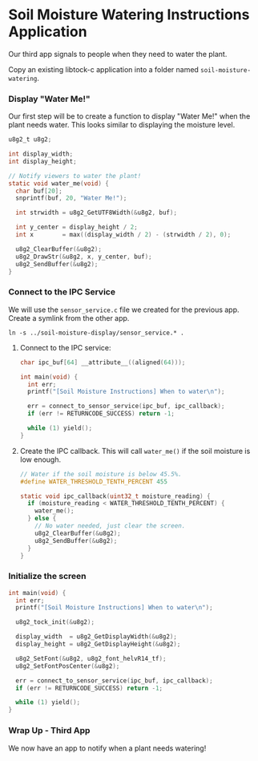 # Soil Moisture Watering Instructions Application

Our third app signals to people when they need to water the plant.

Copy an existing libtock-c application into a folder named
`soil-moisture-watering`.

### Display "Water Me!"

Our first step will be to create a function to display "Water Me!" when the
plant needs water. This looks similar to displaying the moisture level.

```c
u8g2_t u8g2;

int display_width;
int display_height;

// Notify viewers to water the plant!
static void water_me(void) {
  char buf[20];
  snprintf(buf, 20, "Water Me!");

  int strwidth = u8g2_GetUTF8Width(&u8g2, buf);

  int y_center = display_height / 2;
  int x        = max((display_width / 2) - (strwidth / 2), 0);

  u8g2_ClearBuffer(&u8g2);
  u8g2_DrawStr(&u8g2, x, y_center, buf);
  u8g2_SendBuffer(&u8g2);
}
```

### Connect to the IPC Service

We will use the `sensor_service.c` file we created for the previous app. Create
a symlink from the other app.

```
ln -s ../soil-moisture-display/sensor_service.* .
```

1.  Connect to the IPC service:

    ```c
    char ipc_buf[64] __attribute__((aligned(64)));

    int main(void) {
      int err;
      printf("[Soil Moisture Instructions] When to water\n");

      err = connect_to_sensor_service(ipc_buf, ipc_callback);
      if (err != RETURNCODE_SUCCESS) return -1;

      while (1) yield();
    }
    ```

2.  Create the IPC callback. This will call `water_me()` if the soil moisture is
    low enough.

    ```c
    // Water if the soil moisture is below 45.5%.
    #define WATER_THRESHOLD_TENTH_PERCENT 455

    static void ipc_callback(uint32_t moisture_reading) {
      if (moisture_reading < WATER_THRESHOLD_TENTH_PERCENT) {
        water_me();
      } else {
        // No water needed, just clear the screen.
        u8g2_ClearBuffer(&u8g2);
        u8g2_SendBuffer(&u8g2);
      }
    }
    ```

### Initialize the screen

```c
int main(void) {
  int err;
  printf("[Soil Moisture Instructions] When to water\n");

  u8g2_tock_init(&u8g2);

  display_width  = u8g2_GetDisplayWidth(&u8g2);
  display_height = u8g2_GetDisplayHeight(&u8g2);

  u8g2_SetFont(&u8g2, u8g2_font_helvR14_tf);
  u8g2_SetFontPosCenter(&u8g2);

  err = connect_to_sensor_service(ipc_buf, ipc_callback);
  if (err != RETURNCODE_SUCCESS) return -1;

  while (1) yield();
}
```

### Wrap Up - Third App

We now have an app to notify when a plant needs watering!
